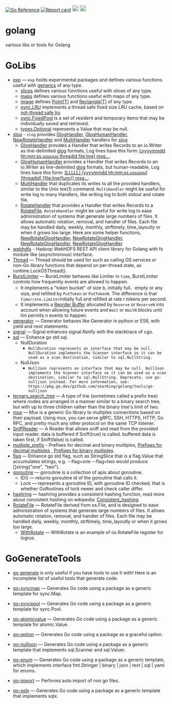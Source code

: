 [![Go Reference](https://pkg.go.dev/badge/github.com/searKing/golang.svg)](https://pkg.go.dev/github.com/searKing/golang)
[![Report card](https://goreportcard.com/badge/github.com/searKing/golang)](https://goreportcard.com/report/github.com/searKing/golang)
[<img src="https://api.visitorbadge.io/api/visitors?path=https%3A%2F%2Fgithub.com%2FsearKing%2Fgolang&countColor=%23263759" height="20">](https://visitorbadge.io/status?path=https%3A%2F%2Fgithub.com%2FsearKing%2Fgolang)
[<img src="https://resources.jetbrains.com/storage/products/company/brand/logos/jb_beam.svg" height="20">](https://jb.gg/OpenSourceSupport)

# golang

various libs or tools for Golang

# GoLibs

* [exp](https://pkg.go.dev/github.com/searKing/golang/go/exp) — `exp` holds experimental packages and defines various
  functions useful with [generics](https://go.dev/doc/tutorial/generics) of any type.
    - [slices](https://pkg.go.dev/github.com/searKing/golang/go/exp/slices) defines various functions useful with slices
      of any type.
    - [maps](https://pkg.go.dev/github.com/searKing/golang/go/exp/maps) defines various functions useful with maps of
      any type.
    - [image](https://pkg.go.dev/github.com/searKing/golang/go/exp/image)
      defines [Point[T]](https://pkg.go.dev/github.com/searKing/golang/go/exp/image#Point)
      and [Rectangle[T]](https://pkg.go.dev/github.com/searKing/golang/go/exp/image#Rectangle) of any type.
    - [sync.LRU](https://pkg.go.dev/github.com/searKing/golang/go/exp/sync#LRU) implements a thread safe fixed size LRU
      cache, based on [not-thread safe lru](https://pkg.go.dev/github.com/searKing/golang/go@v1.2.82/exp/container/lru)
    - [sync.FixedPool](https://pkg.go.dev/github.com/searKing/golang/go/exp/sync#FixedPool) is a set of resident and
      temporary items that may be individually saved and retrieved.
    - [types.Optional](https://pkg.go.dev/github.com/searKing/golang/go/exp/types#Optional) represents a Value that may
      be null.
* [slog](https://pkg.go.dev/github.com/searKing/log/slog) - `slog`
  provides [GlogHandler](https://pkg.go.dev/github.com/searKing/golang/go/log/slog#NewGlogHandler),
  [GlogHumanHandler](https://pkg.go.dev/github.com/searKing/golang/go/log/slog#NewGlogHumanHandler),
  [NewRotateHandler](https://pkg.go.dev/github.com/searKing/golang/go/log/slog#NewRotateHandler) and
  [MultiHandler](https://pkg.go.dev/github.com/searKing/golang/go/log/slog#MultiHandler) handlers
  for [slog](https://pkg.go.dev/log/slog)
    - [GlogHandler](https://pkg.go.dev/github.com/searKing/golang/go/log/slog#NewGlogHandler) provides a Handler that
      writes Records to an io.Writer as line-delimited [glog](https://github.com/google/glog) formats, Log lines have
      this
      form: [Lyyyymmdd hh:mm:ss.uuuuuu threadid file:line\] msg...](https://github.com/google/glog/blob/v0.6.0/src/glog/logging.h.in#L346).
    - [GlogHumanHandler](https://pkg.go.dev/github.com/searKing/golang/go/log/slog#NewGlogHumanHandler) provides a
      Handler that writes Records to an io.Writer as line-delimited [glog](https://github.com/google/glog) formats, but
      human-readable, Log lines have this
      form: [\[LLLLL\] \[yyyymmdd hh:mm:ss.uuuuuu\] \[threadid\] \[file:line(func)\] msg...](https://github.com/searKing/golang/blob/go/v1.2.86/go/log/slog/glog_handler.go#L85).
    - [MultiHandler](https://pkg.go.dev/github.com/searKing/golang/go/log/slog#MultiHandler) that duplicates its writes
      to all the provided handlers, similar to the Unix tee(1) command. `MultiHandler` might be useful for write log to
      many Handlers, like writing log to both stdout and rotate file.
    - [RotateHandler](https://pkg.go.dev/github.com/searKing/golang/go/log/slog#NewRotateHandler) that provides a
      Handler that writes Records to
      a [RotateFile](https://pkg.go.dev/github.com/searKing/golang/go/os). `RotateHandler` might be useful for write log
      to ease administration of systems that generate large numbers of files. It allows automatic rotation,
      removal, and handler of files. Each file may be handled daily, weekly, monthly, strftimely, time_layoutly or when
      it grows too large. Here are some helper
      functions, [NewRotateGlogHandler](https://pkg.go.dev/github.com/searKing/golang/go/log/slog#NewRotateGlogHandler), [NewRotateGlogHandler](https://pkg.go.dev/github.com/searKing/golang/go/log/slog#NewRotateGlogHandler), [NewRotateGlogHandler](https://pkg.go.dev/github.com/searKing/golang/go/log/slog#NewRotateGlogHandler), [NewRotateGlogHandler](https://pkg.go.dev/github.com/searKing/golang/go/log/slog#NewRotateGlogHandler)
* [webhdfs](https://pkg.go.dev/github.com/searKing/webhdfs) - Hadoop WebHDFS REST API client library for Golang with fs
  module like (asynchronous) interface.
* [Thread](https://pkg.go.dev/github.com/searKing/golang/go/sync#Thread) — Thread should be used for such as
  calling OS services or non-Go library functions that depend on per-thread state, as runtime.LockOSThread().
* [BurstLimiter](https://pkg.go.dev/github.com/searKing/golang/go/time/rate#BurstLimiter) — BurstLimiter behaves
  like Limiter in `time`, BurstLimiter controls how frequently events are allowed to happen.
    - It implements a "token bucket" of size b, initially full、empty or any size, and refilled by `PutToken`
      or `PutTokenN`. The difference is
      that `time/rate.Limiter`initially full and refilled at rate r tokens per second.
    - It implements a [Reorder Buffer](https://en.wikipedia.org/wiki/Re-order_buffer) allocated by `Reserve`
      or `ReserveN` into account when allowing future events and `Wait` or `WaitN` blocks until lim permits n events to
      happen.
* [generator](https://pkg.go.dev/github.com/searKing/golang/go/go/generator#Generator) — Generator behaves like
  Generator in python or ES6, with yield and next statements.
* [signal](https://pkg.go.dev/github.com/searKing/golang/go/os/signal#Notify) — Signal enhances signal.Notify
  with the stacktrace of cgo.
* [sql](https://pkg.go.dev/github.com/searKing/golang/go/database/sql#NullDuration) — Enhance go std sql.
    - NullDuration
        - ```NullDuration represents an interface that may be null. NullDuration implements the Scanner interface so it can be used as a scan destination, similar to sql.NullString.```
    - NullJson
        - ```NullJson represents an interface that may be null. NullJson implements the Scanner interface so it can be used as a scan destination, similar to sql.NullString. Deprecate, use go-nulljson instead. For more information, see: https://pkg.go.dev/github.com/searKing/golang/tools/go-nulljson```
* [ternary_search_tree](https://pkg.go.dev/github.com/searKing/golang/go/container/trie_tree/ternary_search_tree#TernarySearchTree)
  — A type of trie (sometimes called a prefix tree) where nodes are arranged in a manner similar to a binary search
  tree, but with up to three children rather than the binary tree's limit of two.
* [mux](https://pkg.go.dev/github.com/searKing/golang/go/net/mux) — Mux is a generic Go library to multiplex
  connections based on their payload. Using mux, you can serve gRPC, SSH, HTTPS, HTTP, Go RPC, and pretty much any other
  protocol on the same TCP listener.
* [SniffReader](https://pkg.go.dev/github.com/searKing/golang/go/io#SniffReader) — A Reader that allows sniff
  and read from the provided input reader. data is buffered if Sniff(true) is called. buffered data is taken first, if
  Sniff(false) is called.
* [multiple_prefix](https://pkg.go.dev/github.com/searKing/golang/go/format/multiple_prefix) - Prefixes for
  decimal and binary multiples, [Prefixes for decimal multiples](https://physics.nist.gov/cuu/Units/prefixes.html)
  , [Prefixes for binary multiples](https://physics.nist.gov/cuu/Units/binary.html).
* [flag](https://pkg.go.dev/github.com/searKing/golang/go/flag) — Enhance go std flag, such as StringSlice that
  is a flag.Value that accumulates strings, e.g. --flag=one --flag=two would produce []string{"one", "two"}.
* [goroutine](https://pkg.go.dev/github.com/searKing/golang/go/runtime/goroutine) — goroutine is a collection of
  apis about goroutine.
    - ID() — returns goroutine id of the goroutine that calls it.
    - Lock — represents a goroutine ID, with goroutine ID checked, that is whether GoRoutines of lock newer and check
      caller differ.
* [hashring](https://pkg.go.dev/github.com/searKing/golang/go/container/hashring) — hashring provides a
  consistent hashing function, read more about consistent hashing on
  wikipedia:  [Consistent_hashing](http://en.wikipedia.org/wiki/Consistent_hashing).
* [RotateFile](https://pkg.go.dev/github.com/searKing/golang/go/os) — RotateFile derived from os.File, and is
  designed to ease administration of systems that generate large numbers of files. It allows automatic rotation,
  removal, and handler of files. Each file may be handled daily, weekly, monthly, strftimely, time_layoutly or when it
  grows too large.
    - [WithRotate](https://pkg.go.dev/github.com/searKing/golang/third_party/github.com/sirupsen/logrus) —
      WithRotate is an example of os.RotateFile register for logrus.

# GoGenerateTools

* [go generate](https://blog.golang.org/generate) is only useful if you have tools to use it with! Here is an incomplete
  list of useful tools that generate code.

* [go-syncmap](https://pkg.go.dev/github.com/searKing/golang/tools/go-syncmap) — Generates Go code using a
  package as a generic template for sync.Map.
* [go-syncpool](https://pkg.go.dev/github.com/searKing/golang/tools/go-syncpool) — Generates Go code using a
  package as a generic template for sync.Pool.
* [go-atomicvalue](https://pkg.go.dev/github.com/searKing/golang/tools/go-atomicvalue) — Generates Go code using
  a package as a generic template for atomic.Value.
* [go-option](https://pkg.go.dev/github.com/searKing/golang/tools/go-option) — Generates Go code using a package
  as a graceful option.
* [go-nulljson](https://pkg.go.dev/github.com/searKing/golang/tools/go-nulljson) — Generates Go code using a
  package as a generic template that implements sql.Scanner and sql.Valuer.
* [go-enum](https://pkg.go.dev/github.com/searKing/golang/tools/go-enum) — Generates Go code using a package as
  a generic template, which implements interface fmt.Stringer | binary | json | text | sql | yaml for enums.
* [go-import](https://pkg.go.dev/github.com/searKing/golang/tools/go-import) — Performs auto import of non go
  files.
* [go-sqlx](https://pkg.go.dev/github.com/searKing/golang/tools/go-sqlx) — Generates Go code using a package as
  a generic template that implements sqlx.
                                                                               